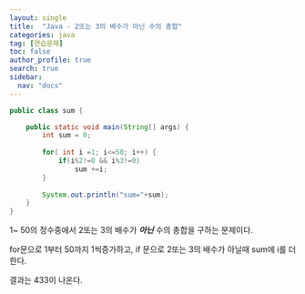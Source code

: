 ```yaml
---
layout: single
title:  "Java - 2또는 3의 배수가 아닌 수의 총합"
categories: java
tag: [연습문제]
toc: false
author_profile: true
search: true
sidebar:
  nav: "docs"
---
```


```java
public class sum {

	public static void main(String[] args) {
		int sum = 0;
		
		for( int i =1; i<=50; i++) {
			if(i%2!=0 && i%3!=0)
				sum +=i;
		}
		
		System.out.println("sum="+sum);
	}
}
```

1~ 50의 정수중에서 2또는 3의 배수가 ***아닌***  수의 총합을 구하는 문제이다.

for문으로 1부터 50까지 1씩증가하고, if 문으로 2또는 3의 배수가 아닐때 sum에 i를 더한다.

결과는 433이 나온다.

